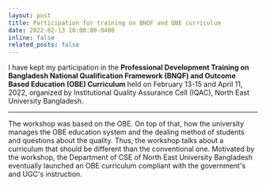```yaml
---
layout: post
title: Participation for training on BNQF and OBE curriculum
date: 2022-02-13 10:00:00-0400
inline: false
related_posts: false
---
```

I have kept my participation in the <b>Professional Development Training on Bangladesh National Qualification Framework (BNQF) and Outcome Based Education (OBE) Curriculum </b> held on February 13-15 and April 11, 2022, organized by Institutional Quality Assurance Cell (IQAC), North East University Bangladesh.

***

The workshop was based on the OBE. On top of that, how the university manages the OBE education system and the dealing method of students and questions about the quality. Thus, the workshop talks about a curriculum that should be different than the conventional one. Motivated by the workshop, the Department of CSE of North East University Bangladesh eventually launched an OBE curriculum compliant with the government's and UGC's instruction.

